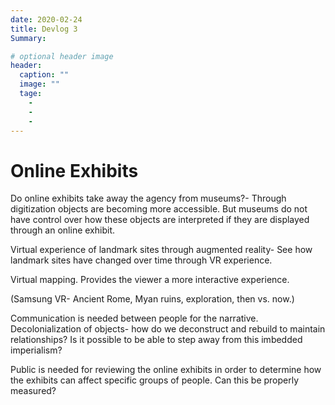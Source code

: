 ```yaml
---
date: 2020-02-24
title: Devlog 3
Summary:

# optional header image
header:
  caption: ""
  image: ""
  tage:
    -
    -
    -
---
```


# Online Exhibits 

Do online exhibits take away the agency from museums?- Through digitization objects are becoming more accessible. But museums do not have control over how these objects are interpreted if they are displayed through an online exhibit. 

Virtual experience of landmark sites through augmented reality- See how landmark sites have changed over time through VR experience. 

Virtual mapping. Provides the viewer a more interactive experience.

(Samsung VR- Ancient Rome, Myan ruins, exploration, then vs. now.)

Communication is needed between people for the narrative. Decolonialization of objects- how do we deconstruct and rebuild to maintain relationships? Is it possible to be able to step away from this imbedded imperialism?

Public is needed for reviewing the online exhibits in order to determine how the exhibits can affect specific groups of people. Can this be properly measured?
